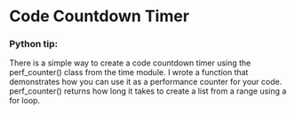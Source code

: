# Code Countdown Timer
### Python tip:

There is a simple way to create a code countdown timer using the perf_counter() class from the time module. I wrote a function that demonstrates how you can use it as a performance counter for your code. perf_counter() returns how long it takes to create a list from a range using a for loop.
